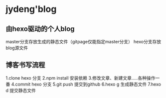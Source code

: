 # jydeng'blog

## 由hexo驱动的个人blog
master分支存放生成的静态文件（gitpage仅能指定master分支）
hexo分支存放blog源文件

## 博客书写流程
1.clone hexo 分支
2.npm install 安装依赖
3.修改文章、新建文章.....各种操作一番
4.commit hexo 分支
5.git push 提交到github
6.hexo g 生成静态文件
7.hexo d 提交静态文件



